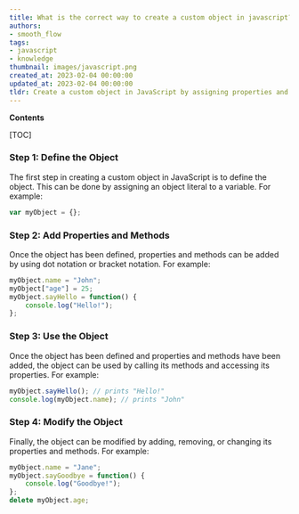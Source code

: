 ```yaml
---
title: What is the correct way to create a custom object in javascript?
authors:
- smooth_flow
tags:
- javascript
- knowledge
thumbnail: images/javascript.png
created_at: 2023-02-04 00:00:00
updated_at: 2023-02-04 00:00:00
tldr: Create a custom object in JavaScript by assigning properties and values to an object literal or by using the Object constructor.
---
```


**Contents**

[TOC]

### Step 1: Define the Object

The first step in creating a custom object in JavaScript is to define the object. This can be done by assigning an object literal to a variable. For example:

```javascript
var myObject = {};
```

### Step 2: Add Properties and Methods

Once the object has been defined, properties and methods can be added by using dot notation or bracket notation. For example:

```javascript
myObject.name = "John";
myObject["age"] = 25;
myObject.sayHello = function() {
    console.log("Hello!");
};
```

### Step 3: Use the Object

Once the object has been defined and properties and methods have been added, the object can be used by calling its methods and accessing its properties. For example:

```javascript
myObject.sayHello(); // prints "Hello!"
console.log(myObject.name); // prints "John"
```

### Step 4: Modify the Object

Finally, the object can be modified by adding, removing, or changing its properties and methods. For example:

```javascript
myObject.name = "Jane";
myObject.sayGoodbye = function() {
    console.log("Goodbye!");
};
delete myObject.age;
```
